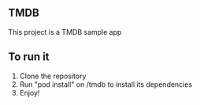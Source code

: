 
## TMDB

This project is a TMDB sample app

## To run it


1. Clone the repository
2. Run "pod install" on /tmdb to install its dependencies
3. Enjoy!